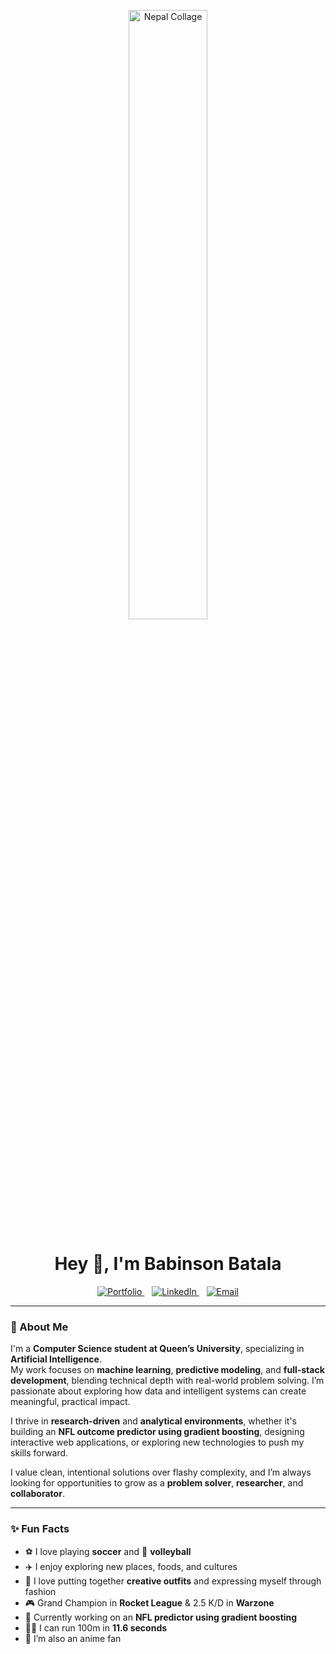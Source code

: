 <p align="center">
  <img src="Beautiful Natural Scenery Aesthetics Mood Photo Collage.png" alt="Nepal Collage" width="50%">
</p>


<h1 align="center">Hey 👋, I'm Babinson Batala</h1>

<p align="center">
  <a href="https://babinson-portfolio-git-main-babinson2005s-projects.vercel.app/">
    <img src="https://img.icons8.com/fluency/48/domain.png" alt="Portfolio" title="Portfolio"/>
  </a>
  &nbsp;&nbsp;
  <a href="https://www.linkedin.com/in/babinson-batala-2051a7264/">
    <img src="https://img.icons8.com/color/48/linkedin.png" alt="LinkedIn" title="LinkedIn"/>
  </a>
  &nbsp;&nbsp;
  <a href="mailto:22gy21@queensu.ca">
    <img src="https://img.icons8.com/fluency/48/mail.png" alt="Email" title="Email"/>
  </a>
</p>

---

### 🧠 About Me

I'm a **Computer Science student at Queen’s University**, specializing in **Artificial Intelligence**.  
My work focuses on **machine learning**, **predictive modeling**, and **full-stack development**, blending technical depth with real-world problem solving. I’m passionate about exploring how data and intelligent systems can create meaningful, practical impact.

I thrive in **research-driven** and **analytical environments**, whether it's building an **NFL outcome predictor using gradient boosting**, designing interactive web applications, or exploring new technologies to push my skills forward.

I value clean, intentional solutions over flashy complexity, and I’m always looking for opportunities to grow as a **problem solver**, **researcher**, and **collaborator**.

---

### ✨ Fun Facts

- ⚽ I love playing **soccer** and 🏐 **volleyball**  
- ✈️ I enjoy exploring new places, foods, and cultures
- 👕 I love putting together **creative outfits** and expressing myself through fashion
- 🎮 Grand Champion in **Rocket League** & 2.5 K/D in **Warzone**  
- 🧠 Currently working on an **NFL predictor using gradient boosting**  
- 🏃‍♂️ I can run 100m in **11.6 seconds**  
- 🎌 I’m also an anime fan

